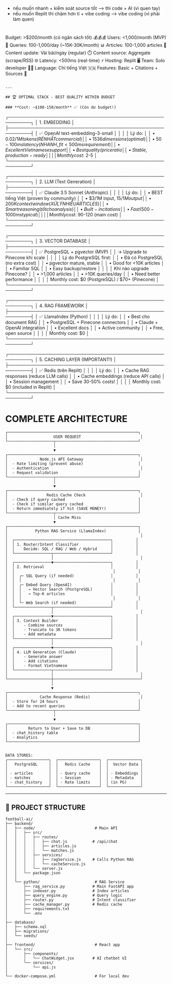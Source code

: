 

# 
- nếu muốn nhanh + kiểm soát source tốt --> thì code + AI (vì quen tay)
- nếu muốn Replit thì chậm hơn tí + vibe coding --> vibe coding (vì phải làm quen)


#
Budget:           >$200/month (có ngân sách tốt) 💰💰💰
Users:            <1,000/month (MVP) 👥
Queries:          100-1,000/day (~15K-30K/month) 📊
Articles:         100-1,000 articles 📰
Content update:   Vài bài/ngày (regular) ⏱️
Content source:   Aggregate (scrape/RSS) 🌐
Latency:          <500ms (real-time) ⚡
Hosting:          Replit 🖥️
Team:             Solo developer 👨‍💻
Language:         Chỉ tiếng Việt 🇻🇳
Features:         Basic + Citations + Sources 📝
```

---

## 🏆 OPTIMAL STACK - BEST QUALITY WITHIN BUDGET

### **Cost: ~$100-150/month** ✅ (Còn dư budget!)
```
┌─────────────────────────────────────────────────────────┐
│ 1. EMBEDDING                                             │
├─────────────────────────────────────────────────────────┤
│ ✅ OpenAI text-embedding-3-small                        │
│                                                          │
│ Lý do:                                                   │
│ • $0.02/1M tokens (RẺ NHẤT commercial)                 │
│ • 1536 dimensions (optimal)                             │
│ • 50-100ms latency (NHANH, fit <500ms requirement)     │
│ • Excellent Vietnamese support                          │
│ • Best quality/price ratio                              │
│ • Stable, production-ready                              │
│                                                          │
│ Monthly cost: ~$2-5                                     │
└─────────────────────────────────────────────────────────┘

┌─────────────────────────────────────────────────────────┐
│ 2. LLM (Text Generation)                                │
├─────────────────────────────────────────────────────────┤
│ ✅ Claude 3.5 Sonnet (Anthropic)                        │
│                                                          │
│ Lý do:                                                   │
│ • BEST tiếng Việt (proven by community)                │
│ • $3/1M input, $15/1M output                            │
│ • 200K context window (XỬ LÝ NHIỀU ARTICLES)           │
│ • Smart reasoning (tốt cho analysis)                    │
│ • Built-in citations                                    │
│ • Fast (500-1000ms typical)                             │
│                                                          │
│ Monthly cost: ~$90-120 (main cost)                     │
└─────────────────────────────────────────────────────────┘

┌─────────────────────────────────────────────────────────┐
│ 3. VECTOR DATABASE                                       │
├─────────────────────────────────────────────────────────┤
│ ✅ PostgreSQL + pgvector (MVP)                          │
│ → Upgrade to Pinecone khi scale                         │
│                                                          │
│ Lý do PostgreSQL first:                                 │
│ • Đã có PostgreSQL (no extra cost)                     │
│ • pgvector mature, stable                               │
│ • Good for <10K articles                                │
│ • Familiar SQL                                          │
│ • Easy backup/restore                                   │
│                                                          │
│ Khi nào upgrade Pinecone?                               │
│ • >1,000 articles                                       │
│ • >10K queries/day                                      │
│ • Need better performance                               │
│                                                          │
│ Monthly cost: $0 (PostgreSQL) / $70+ (Pinecone)       │
└─────────────────────────────────────────────────────────┘

┌─────────────────────────────────────────────────────────┐
│ 4. RAG FRAMEWORK                                         │
├─────────────────────────────────────────────────────────┤
│ ✅ LlamaIndex (Python)                                  │
│                                                          │
│ Lý do:                                                   │
│ • Best cho document RAG                                 │
│ • PostgreSQL + Pinecone connectors                      │
│ • Claude + OpenAI integration                           │
│ • Excellent docs                                        │
│ • Active community                                      │
│ • Free, open source                                     │
│                                                          │
│ Monthly cost: $0                                        │
└─────────────────────────────────────────────────────────┘

┌─────────────────────────────────────────────────────────┐
│ 5. CACHING LAYER (IMPORTANT!)                           │
├─────────────────────────────────────────────────────────┤
│ ✅ Redis (trên Replit)                                  │
│                                                          │
│ Lý do:                                                   │
│ • Cache RAG responses (reduce LLM calls)                │
│ • Cache embeddings (reduce API calls)                   │
│ • Session management                                    │
│ • Save 30-50% costs!                                    │
│                                                          │
│ Monthly cost: $0 (included in Replit)                  │
└─────────────────────────────────────────────────────────┘

# COMPLETE ARCHITECTURE
```
┌─────────────────────────────────────────────────────────┐
│                    USER REQUEST                          │
└────────────────────┬────────────────────────────────────┘
                     │
                     ▼
┌─────────────────────────────────────────────────────────┐
│              Node.js API Gateway                         │
│  - Rate limiting (prevent abuse)                        │
│  - Authentication                                        │
│  - Request validation                                   │
└────────────────────┬────────────────────────────────────┘
                     │
                     ▼
┌─────────────────────────────────────────────────────────┐
│                 Redis Cache Check                        │
│  - Check if query cached                                │
│  - Check if similar query cached                        │
│  - Return immediately if hit (SAVE MONEY!)              │
└────────────────────┬────────────────────────────────────┘
                     │ Cache Miss
                     ▼
┌─────────────────────────────────────────────────────────┐
│            Python RAG Service (LlamaIndex)              │
│                                                          │
│  ┌──────────────────────────────────────────┐          │
│  │ 1. Router/Intent Classifier              │          │
│  │    Decide: SQL / RAG / Web / Hybrid      │          │
│  └────────────────┬─────────────────────────┘          │
│                   │                                      │
│  ┌────────────────▼─────────────────────────┐          │
│  │ 2. Retrieval                             │          │
│  │                                           │          │
│  │  ┌─ SQL Query (if needed)                │          │
│  │  │                                        │          │
│  │  ┌─ Embed Query (OpenAI)                 │          │
│  │  │   → Vector Search (PostgreSQL)        │          │
│  │  │   → Top-K articles                    │          │
│  │  │                                        │          │
│  │  └─ Web Search (if needed)               │          │
│  └────────────────┬─────────────────────────┘          │
│                   │                                      │
│  ┌────────────────▼─────────────────────────┐          │
│  │ 3. Context Builder                       │          │
│  │    - Combine sources                     │          │
│  │    - Truncate to 3K tokens               │          │
│  │    - Add metadata                        │          │
│  └────────────────┬─────────────────────────┘          │
│                   │                                      │
│  ┌────────────────▼─────────────────────────┐          │
│  │ 4. LLM Generation (Claude)               │          │
│  │    - Generate answer                     │          │
│  │    - Add citations                       │          │
│  │    - Format Vietnamese                   │          │
│  └────────────────┬─────────────────────────┘          │
│                   │                                      │
└───────────────────┼──────────────────────────────────────┘
                    │
                    ▼
┌─────────────────────────────────────────────────────────┐
│              Cache Response (Redis)                      │
│  - Store for 24 hours                                   │
│  - Add to recent queries                                │
└────────────────────┬────────────────────────────────────┘
                     │
                     ▼
┌─────────────────────────────────────────────────────────┐
│         Return to User + Save to DB                     │
│  - chat_history table                                   │
│  - Analytics                                            │
└─────────────────────────────────────────────────────────┘


DATA STORES:
┌──────────────────┐  ┌──────────────────┐  ┌──────────────┐
│   PostgreSQL     │  │   Redis Cache    │  │  Vector Data │
│                  │  │                  │  │              │
│ - articles       │  │ - Query cache    │  │ - Embeddings │
│ - matches        │  │ - Session        │  │ - Metadata   │
│ - chat_history   │  │ - Rate limits    │  │ (in PG)      │
└──────────────────┘  └──────────────────┘  └──────────────┘
```

---

## 📁 PROJECT STRUCTURE
```
football-ai/
├── backend/
│   ├── node/                          # Main API
│   │   ├── src/
│   │   │   ├── routes/
│   │   │   │   ├── chat.js           # /api/chat
│   │   │   │   ├── articles.js
│   │   │   │   └── matches.js
│   │   │   ├── services/
│   │   │   │   ├── ragService.js     # Calls Python RAG
│   │   │   │   └── cacheService.js
│   │   │   └── server.js
│   │   └── package.json
│   │
│   └── python/                        # RAG Service
│       ├── rag_service.py            # Main FastAPI app
│       ├── indexer.py                # Index articles
│       ├── query_engine.py           # Query logic
│       ├── router.py                 # Intent classifier
│       ├── cache_manager.py          # Redis cache
│       ├── requirements.txt
│       └── .env
│
├── database/
│   ├── schema.sql
│   ├── migrations/
│   └── seeds/
│
├── frontend/                          # React app
│   └── src/
│       ├── components/
│       │   └── ChatWidget.jsx        # AI chatbot UI
│       └── services/
│           └── api.js
│
└── docker-compose.yml                 # For local dev